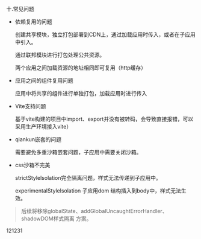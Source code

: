 十.常见问题

- 依赖复用的问题

  创建共享模块，独立打包部署到CDN上，通过加载应用时传入，或者在子应用中引入。

  通过联邦模块进行打包处理公共资源。

  两个应用之间加载资源的地址相同即可复用（http缓存）

- 应用之间的组件复用问题

  应用中将共享的组件进行单独打包，加载应用时进行传入

- Vite支持问题

  基于vite构建的项目中import、export并没有被转码，会导致直接报错，可以采用生产环境接入vite）

- qiankun嵌套的问题

  需要避免多重沙箱嵌套问题，子应用中需要关闭沙箱。

- css沙箱不完美

  strictStylelsolation完全隔离问题，样式无法传递到子应用中。

  experimentalStylelsolation 子应用dom 结构插入到body中，样式无法生效。 
  
>   后续将移除globalState、addGlobalUncaughtErrorHandler、shadowDOM样式隔离 方案。

121231